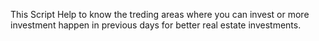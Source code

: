 This Script Help to know the treding areas where you can invest or more investment happen in previous days for better real estate investments.
